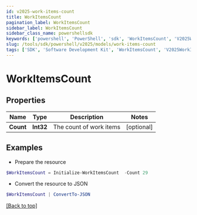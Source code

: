```yaml
---
id: v2025-work-items-count
title: WorkItemsCount
pagination_label: WorkItemsCount
sidebar_label: WorkItemsCount
sidebar_class_name: powershellsdk
keywords: ['powershell', 'PowerShell', 'sdk', 'WorkItemsCount', 'V2025WorkItemsCount'] 
slug: /tools/sdk/powershell/v2025/models/work-items-count
tags: ['SDK', 'Software Development Kit', 'WorkItemsCount', 'V2025WorkItemsCount']
---
```



# WorkItemsCount

## Properties

Name | Type | Description | Notes
------------ | ------------- | ------------- | -------------
**Count** | **Int32** | The count of work items | [optional] 

## Examples

- Prepare the resource
```powershell
$WorkItemsCount = Initialize-WorkItemsCount  -Count 29
```

- Convert the resource to JSON
```powershell
$WorkItemsCount | ConvertTo-JSON
```


[[Back to top]](#) 

